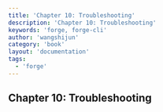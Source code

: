 ```yaml
---
title: 'Chapter 10: Troubleshooting'
description: 'Chapter 10: Troubleshooting'
keywords: 'forge, forge-cli'
author: 'wangshijun'
category: 'book'
layout: 'documentation'
tags:
  - 'forge'
---
```


## Chapter 10: Troubleshooting
